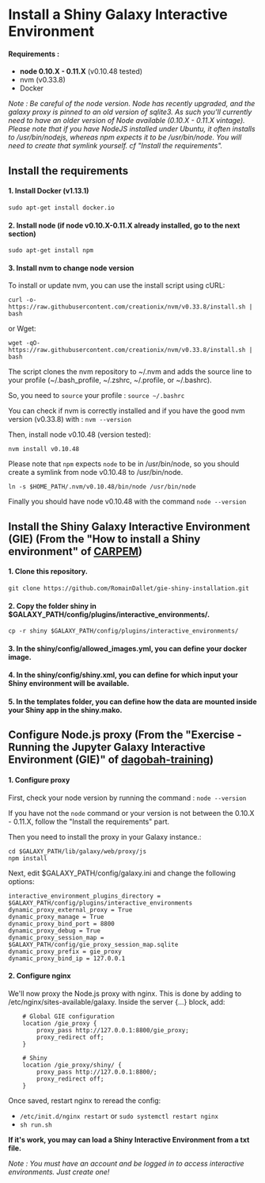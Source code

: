 Install a Shiny Galaxy Interactive Environment
==============================================

#### Requirements : 

- **node 0.10.X - 0.11.X** (v0.10.48 tested)
- nvm (v0.33.8) <!--*if node \>0.11.X installed*-->
- Docker

*Note : Be careful of the node version. 
	Node has recently upgraded, and the galaxy proxy is pinned to an old version of sqlite3. As such you’ll currently need to have an older version of Node available (0.10.X - 0.11.X vintage).
	Please note that if you have NodeJS installed under Ubuntu, it often installs to /usr/bin/nodejs, whereas npm expects it to be /usr/bin/node. You will need to create that symlink yourself.
	cf "Install the requirements".*


Install the requirements
------------------------

#### 1. Install Docker (v1.13.1) <!--Ubuntu 14.04 and 16.04-->

`sudo apt-get install docker.io`


#### 2. Install node (if node v0.10.X-0.11.X already installed, go to the next section)

`sudo apt-get install npm`


#### 3. Install nvm to change node version

To install or update nvm, you can use the install script using cURL:

`curl -o- https://raw.githubusercontent.com/creationix/nvm/v0.33.8/install.sh | bash`

or Wget:

`wget -qO- https://raw.githubusercontent.com/creationix/nvm/v0.33.8/install.sh | bash`

The script clones the nvm repository to \~/.nvm and adds the source line to your profile (\~/.bash_profile, \~/.zshrc, \~/.profile, or \~/.bashrc).

So, you need to `source` your profile : `source ~/.bashrc`

You can check if nvm is correctly installed and if you have the good nvm version (v0.33.8) with : `nvm --version`

Then, install node v0.10.48 (version tested):

`nvm install v0.10.48`
<!--`nvm use v0.10.48`-->

Please note that `npm` expects `node` to be in /usr/bin/node, so you should create a symlink from node v0.10.48 to /usr/bin/node.

`ln -s $HOME_PATH/.nvm/v0.10.48/bin/node /usr/bin/node`

Finally you should have node v0.10.48 with the command `node --version`

<!--
#### 4. Install uwsgi

[HERE](https://github.com/galaxyproject/dagobah-training/blob/2018-oslo/sessions/10-uwsgi/ex1-uwsgi.md)

##### Installation

You can install uWSGI with the following line:

`$ sudo apt install uwsgi uwsgi-plugin-python`

##### Configure uwsgi

We'll use uWSGI's "Paste Deploy" support to configure uWSGI with just a few small modifications to galaxy.ini. Begin by opening galaxy.ini in your editor:

`sudo vi $GALAXY_PATH/config/galaxy.ini`

And add the following section (the easiest place to put it is above the [server:main] section, which will now be unused):

```
[uwsgi]
processes = 2
threads = 2
socket = 127.0.0.1:4001     # uwsgi protocol for nginx
pythonpath = lib
master = True
logto = $GALAXY_PATH/log/uwsgi.log
logfile-chmod = 644
```

Then, save and quit your editor.

##### Configure the reverse proxy

We previously configured nginx to communicate with Galaxy using the HTTP protocol on port 8080. We need to change this to communicate using the uWSGI protocol on port 4001, as we configured in the [uwsgi] section above. To do this, we need to return to the nginx configs we worked on in the nginx session:

`sudo vi /etc/nginx/sites-available/galaxy`

Locate the location / { ... } block and comment out the proxy_* directives within, and adding new directives:

```
    location / {
        #proxy_pass          http://galaxy;
        #proxy_set_header    X-Forwarded-Host $host;
        #proxy_set_header    X-Forwarded-For  $proxy_add_x_forwarded_for;
        uwsgi_pass           127.0.0.1:4001;
        include              uwsgi_params;
    }
```

Then, save and quit your editor. Restart nginx with:

`/etc/init.d/nginx restart` or `sudo systemctl restart nginx`

#### 5. Install supervisor


###### Supervisor installation

[HERE](https://github.com/galaxyproject/dagobah-training/blob/2018-oslo/sessions/11-systemd-supervisor/ex1-supervisor.md)

Install supervisor from the system package manager using:

`$ sudo apt install supervisor`

Check if Supervisor is running and start it if it isn't:

```
$ sudo systemctl status supervisor
$ sudo systemctl start supervisor
```

If supervisorctl status returns no output, it means it's working (but nothing has been configured yet):

`$ sudo supervisorctl status`

Then, we need to add a [program:x] section to the supervsior config to manage uWSGI. The default supervisor config file is at /etc/supervisor/supervisord.conf. This file includes any files matching /etc/supervisor/conf.d/*.conf. We'll create a galaxy.conf:

`$ sudo vi /etc/supervisor/conf.d/galaxy.conf`

Add the following new section:

```
[program:galaxy]
command         = uwsgi --plugin python --virtualenv /srv/galaxy/venv --ini-paste /srv/galaxy/config/galaxy.ini
directory       = /srv/galaxy/server
autostart       = true
autorestart     = true
startsecs       = 10
user            = root
stopsignal      = INT
```

Define handlers and groups managing is possible too.
-->


Install the Shiny Galaxy Interactive Environment (GIE) (From the "How to install a Shiny environment" of [CARPEM](https://github.com/CARPEM/GalaxyDocker))
----------------------------------------------------------------------------------------------------------------------------------------------------------

#### 1. Clone this repository.

`git clone https://github.com/RomainDallet/gie-shiny-installation.git`

#### 2. Copy the folder shiny in $GALAXY\_PATH/config/plugins/interactive_environments/.

`cp -r shiny $GALAXY_PATH/config/plugins/interactive_environments/`

#### 3. In the shiny/config/allowed_images.yml, you can define your docker image.

#### 4. In the shiny/config/shiny.xml, you can define for which input your Shiny environment will be available.

#### 5. In the templates folder, you can define how the data are mounted inside your Shiny app in the shiny.mako.



Configure Node.js proxy (From the "Exercise - Running the Jupyter Galaxy Interactive Environment (GIE)" of [dagobah-training](https://github.com/galaxyproject/dagobah-training/blob/2018-oslo/sessions/21-gie/ex1-jupyter.md))
---------------------------------------------------------------------------------------------------------------------------------------------------------------------------------------------------------------

#### 1. Configure proxy

First, check your node version by running the command :
`node --version`

If you have not the `node` command or your version is not between the 0.10.X - 0.11.X, follow the "Install the requirements" part.

Then you need to install the proxy in your Galaxy instance.:

```
cd $GALAXY_PATH/lib/galaxy/web/proxy/js
npm install
```

Next, edit $GALAXY_PATH/config/galaxy.ini and change the following options:

```
interactive_environment_plugins_directory = $GALAXY_PATH/config/plugins/interactive_environments
dynamic_proxy_external_proxy = True
dynamic_proxy_manage = True
dynamic_proxy_bind_port = 8800
dynamic_proxy_debug = True
dynamic_proxy_session_map = $GALAXY_PATH/config/gie_proxy_session_map.sqlite
dynamic_proxy_prefix = gie_proxy
dynamic_proxy_bind_ip = 127.0.0.1
```


#### 2. Configure nginx

We'll now proxy the Node.js proxy with nginx. This is done by adding to /etc/nginx/sites-available/galaxy. Inside the server {...} block, add:

```
    # Global GIE configuration
    location /gie_proxy {
        proxy_pass http://127.0.0.1:8800/gie_proxy;
        proxy_redirect off;
    }

    # Shiny
    location /gie_proxy/shiny/ {
        proxy_pass http://127.0.0.1:8800/;
        proxy_redirect off;
    }
```

Once saved, restart nginx to reread the config:
- `/etc/init.d/nginx restart` or `sudo systemctl restart nginx`
- `sh run.sh`


<!--
- If you don't use supervisor :
- If you use supervisor : Go to part 3

#### 3. Configure proxy to start with supervisor

All that remains is to start the proxy, which we'll do with supervisor. Add to /etc/supervisor/conf.d/galaxy.conf:

```
[program:gie_proxy]
command         = node $GALAXY_PATH/lib/galaxy/web/proxy/js/lib/main.js --ip 127.0.0.1 --port 8800 --sessions $GALAXY_PATH/config/gie_proxy_session_map.sqlite --cookie galaxysession --verbose
directory       = $GALAXY_PATH/lib/galaxy/web/proxy
umask           = 022
autostart       = true
autorestart     = true
startsecs       = 5
user            = galaxy
numprocs        = 1
stdout_logfile  = $GALAXY_PATH/log/gie_proxy.log
redirect_stderr = true
```

Once saved, start the proxy by updating supervisor:

`sudo supervisorctl update`

And restart Galaxy and Nginx:

`sudo systemctl restart nginx` and `sudo supervisorctl restart galaxy` 

or

`sudo supervisorctl restart all`
-->


**If it's work, you may can load a Shiny Interactive Environment from a txt file.**

*Note : You must have an account and be logged in to access interactive environments. Just create one!*

